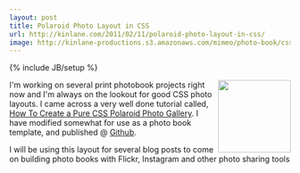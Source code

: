 ```yaml
---
layout: post
title: Polaroid Photo Layout in CSS
url: http://kinlane.com/2011/02/11/polaroid-photo-layout-in-css/
image: http://kinlane-productions.s3.amazonaws.com/mimeo/photo-book/css-polaroid-photo-layout.png
---
```

{% include JB/setup %}
<p>
     <a href="http://working.laneworks.net/instagram/step1.php" target="_blank"><img class="c1" src="http://kinlane-productions.s3.amazonaws.com/mimeo/photo-book/css-polaroid-photo-layout.png" alt="" width="130" align="right" /></a>I'm working on several print photobook projects right now and I'm always on the lookout for good CSS photo layouts. I came across a very well done tutorial called, <a href="http://line25.com/tutorials/how-to-create-a-pure-css-polaroid-photo-gallery" target="_blank">How To Create a Pure CSS Polaroid Photo Gallery</a>. I have modified somewhat for use as a photo book template, and published @ <a href="https://gist.github.com/823364" target="_blank">Github</a>.
</p><script src="https://gist.github.com/823364.js?file=CSS%20Polaroid%20Photo%20Layout" type="text/javascript">
</script>
<p>
     I will be using this layout for several blog posts to come on building photo books with Flickr, Instagram and other photo sharing tools
</p>